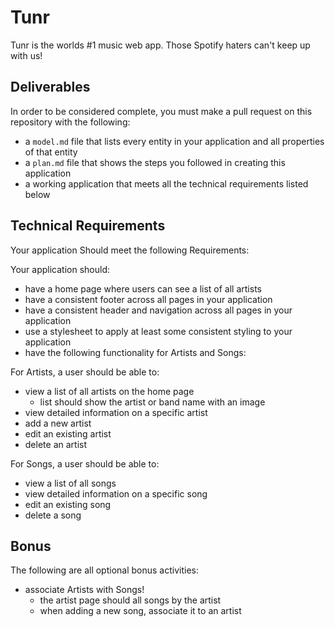 # Tunr

Tunr is the worlds #1 music web app. Those Spotify haters can't keep up with us!

## Deliverables
In order to be considered complete, you must make a pull request on this repository with the following:
- a `model.md` file that lists every entity in your application and all properties of that entity
- a `plan.md` file that shows the steps you followed in creating this application
- a working application that meets all the technical requirements listed below

## Technical Requirements

Your application Should meet the following Requirements:

Your application should:
  * have a home page where users can see a list of all artists
  * have a consistent footer across all pages in your application
  * have a consistent header and navigation across all pages in your application
  * use a stylesheet to apply at least some consistent styling to your application
  * have the following functionality for Artists and Songs:

For Artists, a user should be able to:
  * view a list of all artists on the home page
    * list should show the artist or band name with an image
  * view detailed information on a specific artist
  * add a new artist
  * edit an existing artist
  * delete an artist

For Songs, a user should be able to:
  * view a list of all songs
  * view detailed information on a specific song
  * edit an existing song
  * delete a song

## Bonus
The following are all optional bonus activities:
* associate Artists with Songs!
  * the artist page should all songs by the artist
  * when adding a new song, associate it to an artist
